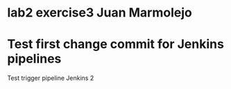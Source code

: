 # lab2 exercise3 Juan Marmolejo
# Test first change commit for Jenkins pipelines
Test trigger pipeline Jenkins 2
